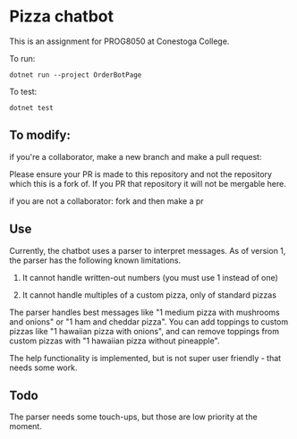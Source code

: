   # Pizza chatbot


This is an assignment for PROG8050 at Conestoga College.

To run:

```
dotnet run --project OrderBotPage

```

To test:

```
dotnet test
```
## To modify: 

if you're a collaborator, make a new branch and make a pull request: 

  Please ensure your PR is made to this repository and not the repository which this is a fork of. If you PR that repository it will not be mergable here.

if you are not a collaborator: fork and then make a pr

## Use

Currently, the chatbot uses a parser to interpret messages. As of version 1, the parser has the following known limitations.

1. It cannot handle written-out numbers (you must use 1 instead of one)

2. It cannot handle multiples of a custom pizza, only of standard pizzas

The parser handles best messages like "1 medium pizza with mushrooms and onions" or "1 ham and cheddar pizza". You can add toppings to custom pizzas like "1 hawaiian pizza with onions", and can remove toppings from custom pizzas with "1 hawaiian pizza without pineapple".

The help functionality is implemented, but is not super user friendly - that needs some work.


## Todo

The parser needs some touch-ups, but those are low priority at the moment.

